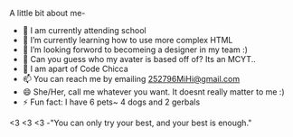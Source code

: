 

A little bit about me- 

- 🔭 I am currently attending school
- 🌱 I’m currently learning how to use more complex HTML
- 👯 I’m looking forword to becomeing a designer in my team :)
- 🤔 Can you guess who my avater is based off of? Its an MCYT..
- 💬 I am apart of Code Chicca 
- 📫 You can reach me by emailing 252796MiHi@gmail.com
- 😄 She/Her, call me whatever you want. It doesnt really matter to me :)
- ⚡ Fun fact: I have 6 pets~ 4 dogs and 2 gerbals 

<3 <3 <3 
-"You can only try your best, and your best is enough."
